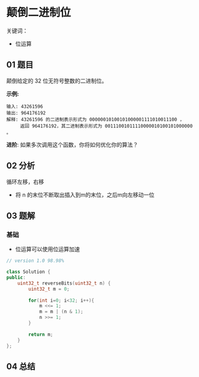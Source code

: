 # 颠倒二进制位 

关键词：

- 位运算

## 01 题目

颠倒给定的 32 位无符号整数的二进制位。

**示例:**

```
输入: 43261596
输出: 964176192
解释: 43261596 的二进制表示形式为 00000010100101000001111010011100 ，
     返回 964176192，其二进制表示形式为 00111001011110000010100101000000 。
```

**进阶**:
如果多次调用这个函数，你将如何优化你的算法？

## 02 分析

循环左移，右移

- 将 n 的末位不断取出插入到m的末位，之后m向左移动一位

## 03 题解

### 基础

- 位运算可以使用位运算加速

```c++
// version 1.0 98.98%

class Solution {
public:
    uint32_t reverseBits(uint32_t n) {
        uint32_t m = 0;
        
        for(int i=0; i<32; i++){
            m <<= 1;
            m = m | (n & 1);
            n >>= 1;
        }
        
        return m;
    }
};
```

## 04 总结

